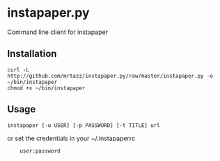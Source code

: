 # instapaper.py

Command line client for instapaper

## Installation

	curl -L http://github.com/mrtazz/instapaper.py/raw/master/instapaper.py -o ~/bin/instapaper
	chmod +x ~/bin/instapaper

## Usage

	instapaper [-u USER] [-p PASSWORD] [-t TITLE] url

or set the credentials in your ~/.instapaperrc

        user:password

